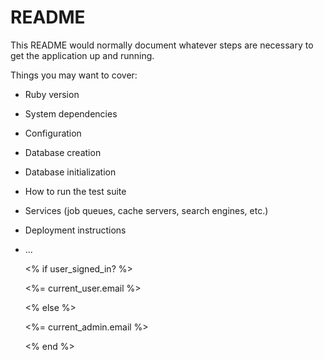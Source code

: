 # README

This README would normally document whatever steps are necessary to get the
application up and running.

Things you may want to cover:

* Ruby version

* System dependencies

* Configuration

* Database creation

* Database initialization

* How to run the test suite

* Services (job queues, cache servers, search engines, etc.)

* Deployment instructions

* ...

    <% if user_signed_in? %>
      <p><%= current_user.email %></p>
    <% else %>
      <p><%= current_admin.email %></p>
    <% end %>